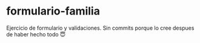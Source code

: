# formulario-familia
Ejercicio de formulario y validaciones.
Sin commits porque lo cree despues de haber hecho todo 😇
